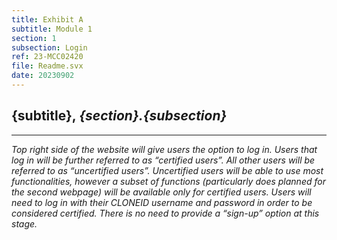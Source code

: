 ```yaml
---
title: Exhibit A
subtitle: Module 1
section: 1 
subsection: Login
ref: 23-MCC02420
file: Readme.svx
date: 20230902
---
```


**{subtitle}**, *{section}.{subsection}*
--

----
*Top right side of the website will give users the option to log in. Users that log in will be further referred to as “certified users”. All other users will be referred to as “uncertified users”. Uncertified users will be able to use most functionalities, however a subset of functions (particularly does planned for the second webpage) will be available only for certified users. Users will need to log in with their CLONEID username and password in order to be considered certified. There is no need to provide a “sign-up” option at this stage.*